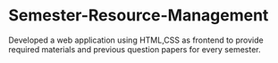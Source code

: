 # Semester-Resource-Management
Developed a web application using HTML,CSS as frontend to provide required materials and previous question papers for every semester.
